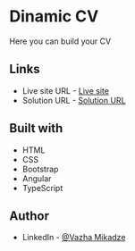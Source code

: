 
# Dinamic CV

Here you can build your CV


 
     

## Links
- Live site URL - [Live site](https://dinamic-cv-hxn5.vercel.app/)
- Solution URL - [Solution URL](https://github.com/mikadze13/dinamic-cv)

## Built with
- HTML
- CSS
- Bootstrap
- Angular
- TypeScript 

## Author
 
- LinkedIn - [@Vazha Mikadze](https://www.linkedin.com/in/vazha-mikadze-50b8a5237/) 

 

